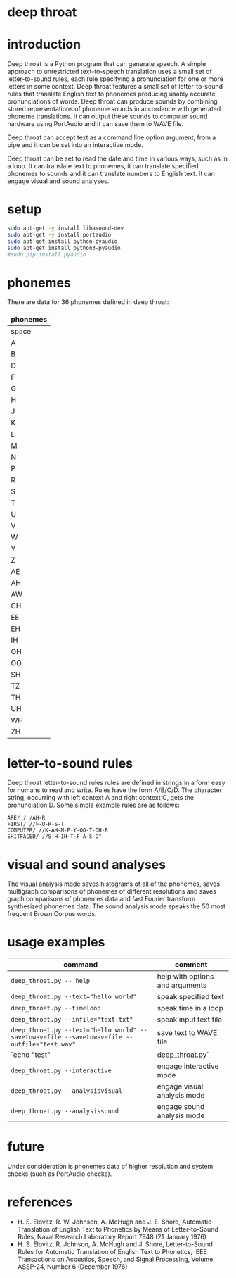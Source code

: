 # deep throat

# introduction

Deep throat is a Python program that can generate speech. A simple approach to unrestricted text-to-speech translation uses a small set of letter-to-sound rules, each rule specifying a pronunciation for one or more letters in some context. Deep throat features a small set of letter-to-sound rules that translate English text to phonemes producing usably accurate pronunciations of words. Deep throat can produce sounds by combining stored representations of phoneme sounds in accordance with generated phoneme translations. It can output these sounds to computer sound hardware using PortAudio and it can save them to WAVE file.

Deep throat can accept text as a command line option argument, from a pipe and it can be set into an interactive mode.

Deep throat can be set to read the date and time in various ways, such as in a loop. It can translate text to phonemes, it can translate specified phonemes to sounds and it can translate numbers to English text. It can engage visual and sound analyses.

# setup

```Bash
sudo apt-get -y install libasound-dev
sudo apt-get -y install portaudio
sudo apt-get install python-pyaudio
sudo apt-get install python3-pyaudio
#sudo pip install pyaudio
```

# phonemes

There are data for 36 phonemes defined in deep throat:

|**phonemes**|
|------------|
|space       |
|A           |
|B           |
|D           |
|F           |
|G           |
|H           |
|J           |
|K           |
|L           |
|M           |
|N           |
|P           |
|R           |
|S           |
|T           |
|U           |
|V           |
|W           |
|Y           |
|Z           |
|AE          |
|AH          |
|AW          |
|CH          |
|EE          |
|EH          |
|IH          |
|OH          |
|OO          |
|SH          |
|TZ          |
|TH          |
|UH          |
|WH          |
|ZH          |

# letter-to-sound rules

Deep throat letter-to-sound rules rules are defined in strings in a form easy for humans to read and write. Rules have the form A/B/C/D. The character string, occurring with left context A and right context C, gets the pronunciation D. Some simple example rules are as follows:

```
ARE/ / /AH-R
FIRST/ //F-U-R-S-T
COMPUTER/ //K-AH-M-P-Y-OO-T-OH-R
SHITFACED/ //S-H-IH-T-F-A-S-D"
```

# visual and sound analyses

The visual analysis mode saves histograms of all of the phonemes, saves multigraph comparisons of phonemes of different resolutions and saves graph comparisons of phonemes data and fast Fourier transform synthesized phonemes data. The sound analysis mode speaks the 50 most frequent Brown Corpus words.

# usage examples

|**command**                                                                                 |**comment**                    |
|--------------------------------------------------------------------------------------------|-------------------------------|
|`deep_throat.py -- help`                                                                    |help with options and arguments|
|`deep_throat.py --text="hello world"`                                                       |speak specified text           |
|`deep_throat.py --timeloop`                                                                 |speak time in a loop           |
|`deep_throat.py --infile="text.txt"`                                                        |speak input text file          |
|`deep_throat.py --text="hello world" --savetowavefile --savetowavefile --outfile="test.wav"`|save text to WAVE file         |
|`echo "test" | deep_throat.py`                                                              |speak pipe text                |
|`deep_throat.py --interactive`                                                              |engage interactive mode        |
|`deep_throat.py --analysisvisual`                                                           |engage visual analysis mode    |
|`deep_throat.py --analysissound`                                                            |engage sound analysis mode     |

# future

Under consideration is phonemes data of higher resolution and system checks (such as PortAudio checks).

# references

- H. S. Elovitz, R. W. Johnson, A. McHugh and J. E. Shore, Automatic Translation of English Text to Phonetics by Means of Letter-to-Sound Rules, Naval Research Laboratory Report 7948 (21 January 1976)
- H. S. Elovitz, R. Johnson, A. McHugh and J. Shore, Letter-to-Sound Rules for Automatic Translation of English Text to Phonetics, IEEE Transactions on Acoustics, Speech, and Signal Processing, Volume. ASSP-24, Number 6 (December 1976)
